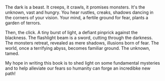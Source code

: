 The dark is a beast. It creeps, it crawls, it promises monsters. It's the unknown, vast and hungry. You hear rustles, creaks, shadows dancing in the corners of your vision. Your mind, a fertile ground for fear, plants a garden of terrors.

Then, the click. A tiny burst of light, a defiant pinprick against the blackness. The flashlight beam is a sword, cutting through the darkness. The monsters retreat, revealed as mere shadows, illusions born of fear. The world, once a terrifying abyss, becomes familiar ground. The unknown, tamed. 

My hope in writing this book is to shed light on some fundamental mysteries and to help alleviate our fears so humanity can forge an incredibke new path!
